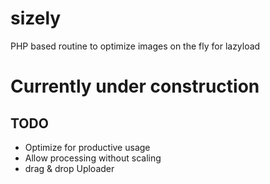 # sizely
PHP based routine to optimize images on the fly for lazyload

# Currently under construction


## TODO
- Optimize for productive usage
- Allow processing without scaling
- drag & drop Uploader
